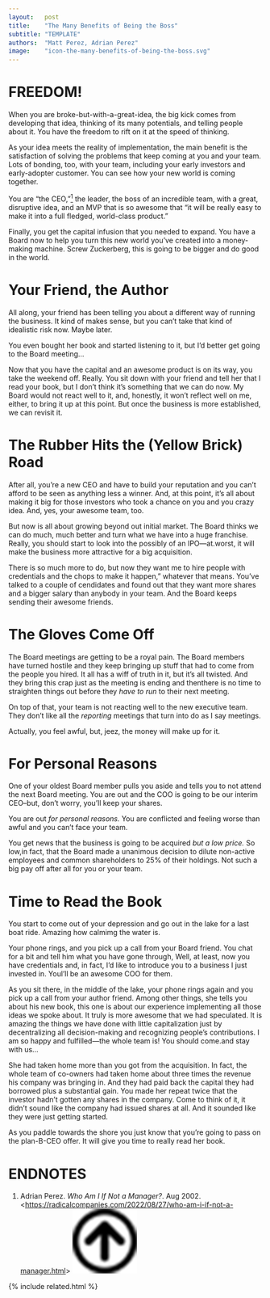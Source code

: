 ```yaml
---
layout:   post
title:    "The Many Benefits of Being the Boss"
subtitle: "TEMPLATE"
authors:  "Matt Perez, Adrian Perez"
image:    "icon-the-many-benefits-of-being-the-boss.svg"
---
```


<div style="display:none;">
 <p>When you are broke-but-with-a-great-idea, the main benefit is developing that idea, thinking of its many potentials and telling people about it. You have the freedom to rift on it at the speed of thinking.</p>
</div>

<h1>FREEDOM!</h1>
 <p>When you are broke-but-with-a-great-idea, the big kick comes from developing that idea, thinking of its many potentials, and telling people about it. You have the freedom to rift on it at the speed of thinking.</p>
 <p>As your idea meets the reality of implementation, the main benefit is the satisfaction of solving the problems that keep coming at you and your team. Lots of bonding, too, with your team, including your early investors and early-adopter customer. You can see how your new world is coming together.</p>
 <p>You are &ldquo;the CEO,&rdquo;<a href="#en01"><sup id="bm01">1</sup></a> the leader, the boss of an incredible team, with a great, disruptive idea, and an MVP that is so awesome that &ldquo;it will be really easy to make it into a full fledged, world-class product.&rdquo;</p>
 <p>Finally, you get the capital infusion that you needed to expand. You have a Board now to help you turn this new world you&rsquo;ve created into a money-making machine. Screw Zuckerberg, this is going to be bigger and do good in the world.</p>

<h1>Your Friend, the Author</h1>
 <p>All along, your friend has been telling you about a different way of running the business. It kind of makes sense, but you can&rsquo;t take that kind of idealistic risk now. Maybe later.</p>
 <p>You even bought her book and started listening to it, but <span class="_quotespan">I&rsquo;d better get going  to the Board meeting&hellip; </span></p>
 <p>Now that you have the capital and an awesome product is on its way, you take the weekend off. Really. You sit down with your friend and tell her that <span class="_quotespan">I read your book, but I don&rsquo;t think it&rsquo;s something that we can do now. My Board would  not react well to it, and, honestly, it won&rsquo;t reflect well on me, either, to bring it up at this point. But once the business is more established, we can revisit it.</span></p>

<h1>The Rubber Hits the (Yellow Brick) Road</h1>
 <p>After all, you&rsquo;re a new CEO and have to build your reputation and you can&rsquo;t afford to be seen as anything less a winner. And, at this point, it&rsquo;s all about making it big for those investors who took a chance on you and you crazy idea. And, yes, your awesome team, too.</p>
 <p>But now is all about growing beyond out initial market. The Board thinks we can do much, much better and turn what we have into a huge franchise. <span class="_quotespan">Really, you should start to look into the possibly of an IPO—at.worst, it will make the business more attractive for a big acquisition.</span></p>
 <p>There is so much more to do, but now they want me to hire <span class="_quotespan">people with credentials and the chops to make it happen,&rdquo; whatever that means. You&rsquo;ve talked to a couple of cendidates and found out that they want more shares and a bigger salary than anybody  in your team. And the Board keeps sending their</span> awesome friends.</span></p>

<h1>The Gloves Come Off</h1>
 <p>The Board meetings are getting to be a royal pain. The Board members have turned hostile and they keep bringing up stuff that had to come from the people you hired. It all has a wiff of truth in it, but it&rsquo;s all twisted. And they bring this crap just as the meeting is ending and thenthere is no time to straighten things out before they <em>have to run</em> to their next meeting.</p>
 <p>On top of that, your team is not reacting well to the new executive team. They don&rsquo;t like all the <em>reporting</em> meetings that turn into <span class="_quotespan">do as I say</span> meetings.</p>
 <p>Actually, you feel awful, but, jeez, the money will make up for it.</span></p>

<h1>For Personal Reasons</h1>
 <p>One of your oldest Board member pulls you aside and tells you to not attend the next Board meeting. <span class="_quotespan">You are out and the COO is going to be our interim CEO–but, don&rsquo;t worry, you&rsquo;ll keep your shares.</span></p>
 <p>You are out <em>for personal reasons.</em> You are conflicted and feeling worse than awful and you can&rsquo;t face your team.</p>
 <p>You get news that the business is going to be acquired <em>but a low price.</em> So low,in fact, that <span class="_quotespan">the Board made a unanimous decision to dilute  non-active employees and common shareholders to 25% of their holdings.</span> Not such a big pay off after all for you or your team.</p>
 
<h1>Time to Read the Book</h1>
 <p>You start to come out of your depression and go out in the lake for a last boat ride. Amazing how calmimg the water is.</p>
 <p>Your phone rings, and you pick up a call from your Board friend. You chat for a bit and tell him what you have gone through, <span class="_quotespan">Well, at least, now you have credentials and, in fact, I&rsquo;d like to introduce you to a business I just invested in. Youl&rsquo;ll be an awesome COO for them.</span></p>
 <p>As you sit there, in the middle of the lake, your phone rings again and you pick up a call from your author friend. Among other things, she tells you about his new book, <span class="_quotespan">this one is about our experience implementing all those ideas we spoke about. It truly is more awesome that we had speculated. It is amazing the things we have done with little capitalization just by decentralizing all decision-making and recognizing people’s contributions. I am so happy and fulfilled&mdash;the whole team is! You should come.and stay with us&hellip; </span></p>
 <p>She had taken home more than you got from the acquisition. In fact, the whole team of co-owners had taken home about three times the revenue his company was bringing in. And they had paid back the capital they had borrowed plus a substantial gain. You made her repeat twice that the investor hadn&rsquo;t gotten any shares in the company. Come to think of it, it didn&rsquo;t sound like the company had issued shares at all. And it sounded like they were just getting started.</p>
 <p>As you paddle towards the shore you just know that you&rsquo;re going to pass on the plan-B-CEO offer. It will give you time to really read her book.</p>

<h1 class="_section">ENDNOTES</h1>
 <ol>
  <li id="en01">
   <p class="_list-item">
    Adrian Perez.
    <em>Who Am I If Not a Manager?</em>.
    Aug 2002.
    <<a href="https://radicalcompanies.com/2022/08/27/who-am-i-if-not-a-manager.html" target="_blank">https://radicalcompanies.com/2022/08/27/who-am-i-if-not-a-manager.html</a>>
    <a class="_uparrow" href="#bm01"><img src="/assets/img/arrow-up-icon.png"></a>
   </p>
  </li>
 </ol>

{% include related.html %}